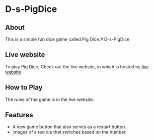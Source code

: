 # D-s-PigDice

## About
This is a simple fun dice game called Pig Dice.# D-s-PigDice

## Live website
To play Pig Dice, Check out the live website, in which is hosted by [live website](https://pka-miles48.github.io/D-s-PigDice/)

## How to Play
The rules of the game is in the live website.

## Features
- A new game button that also serves as a restart button.
- Images of a red die that switches based on the number.
